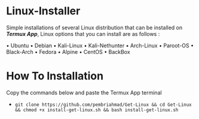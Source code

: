 # Linux-Installer

Simple installations of several Linux distribution that can be installed on ***Termux App***, Linux options that you can install are as follows :

• Ubuntu
• Debian
• Kali-Linux
• Kali-Nethunter
• Arch-Linux
• Paroot-OS
• Black-Arch
• Fedora
• Alpine
• CentOS
• BackBox

# How To Installation

Copy the commands below and paste the Termux App terminal

* ```git clone https://github.com/pembriahmad/Get-Linux && cd Get-Linux && chmod +x install-get-linux.sh && bash install-get-linux.sh```
